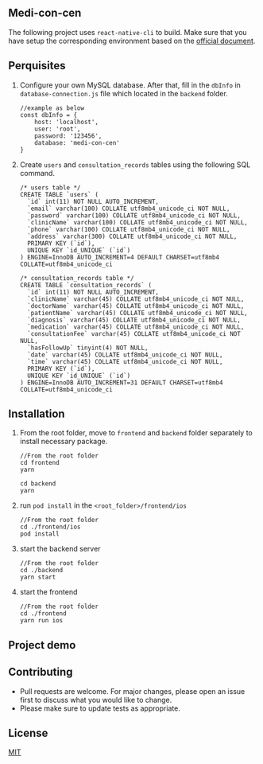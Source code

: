 ## Medi-con-cen
The following project uses ```react-native-cli``` to build. Make sure that you have setup the corresponding environment based on the [official document]('https://reactnative.dev/docs/environment-setup'). 

## Perquisites
1. Configure your own MySQL database. After that, fill in the ```dbInfo```  in ```database-connection.js```  file which located in the ```backend``` folder. 
    ```
    //example as below
    const dbInfo = {
        host: 'localhost',
        user: 'root',
        password: '123456',
        database: 'medi-con-cen'
    }
    ```
3. Create ```users``` and ```consultation_records``` tables using the following SQL command. 
    ```
    /* users table */
    CREATE TABLE `users` (
      `id` int(11) NOT NULL AUTO_INCREMENT,
      `email` varchar(100) COLLATE utf8mb4_unicode_ci NOT NULL,
      `password` varchar(100) COLLATE utf8mb4_unicode_ci NOT NULL,
      `clinicName` varchar(100) COLLATE utf8mb4_unicode_ci NOT NULL,
      `phone` varchar(100) COLLATE utf8mb4_unicode_ci NOT NULL,
      `address` varchar(300) COLLATE utf8mb4_unicode_ci NOT NULL,
      PRIMARY KEY (`id`),
      UNIQUE KEY `id_UNIQUE` (`id`)
    ) ENGINE=InnoDB AUTO_INCREMENT=4 DEFAULT CHARSET=utf8mb4 COLLATE=utf8mb4_unicode_ci
    
    /* consultation_records table */
    CREATE TABLE `consultation_records` (
      `id` int(11) NOT NULL AUTO_INCREMENT,
      `clinicName` varchar(45) COLLATE utf8mb4_unicode_ci NOT NULL,
      `doctorName` varchar(45) COLLATE utf8mb4_unicode_ci NOT NULL,
      `patientName` varchar(45) COLLATE utf8mb4_unicode_ci NOT NULL,
      `diagnosis` varchar(45) COLLATE utf8mb4_unicode_ci NOT NULL,
      `medication` varchar(45) COLLATE utf8mb4_unicode_ci NOT NULL,
      `consultationFee` varchar(45) COLLATE utf8mb4_unicode_ci NOT NULL,
      `hasFollowUp` tinyint(4) NOT NULL,
      `date` varchar(45) COLLATE utf8mb4_unicode_ci NOT NULL,
      `time` varchar(45) COLLATE utf8mb4_unicode_ci NOT NULL,
      PRIMARY KEY (`id`),
      UNIQUE KEY `id_UNIQUE` (`id`)
    ) ENGINE=InnoDB AUTO_INCREMENT=31 DEFAULT CHARSET=utf8mb4 COLLATE=utf8mb4_unicode_ci
    ```

## Installation

1. From the root folder, move to ```frontend``` and ```backend``` folder separately to install necessary package.
    ```
    //From the root folder
    cd frontend
    yarn 
    
    cd backend
    yarn
    ```

2. run ```pod install``` in the ```<root_folder>/frontend/ios``` 
    ```
    //From the root folder
    cd ./frontend/ios
    pod install
    ```

3. start the backend server
    ```
    //From the root folder
    cd ./backend
    yarn start
    ```

4. start the frontend 
    ```
    //From the root folder
    cd ./frontend
    yarn run ios
    ```

## Project demo



## Contributing
- Pull requests are welcome. For major changes, please open an issue first to discuss what you would like to change.
- Please make sure to update tests as appropriate.


## License
[MIT](https://choosealicense.com/licenses/mit/)
